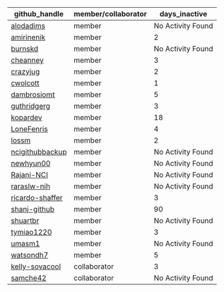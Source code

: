 
| github_handle   | member/collaborator | days_inactive |
|-----------------|----------------------|---------------|
| [alodadims](https://github.com/alodadims) | member               | No Activity Found |
| [amirinenik](https://github.com/amirinenik) | member               | 2             |
| [burnskd](https://github.com/burnskd) | member               | No Activity Found |
| [cheanney](https://github.com/cheanney) | member               | 3             |
| [crazyjug](https://github.com/crazyjug) | member               | 2             |
| [cwolcott](https://github.com/cwolcott) | member               | 1             |
| [dambrosiomt](https://github.com/dambrosiomt) | member               | 5             |
| [guthridgerg](https://github.com/guthridgerg) | member               | 3             |
| [kopardev](https://github.com/kopardev) | member               | 18            |
| [LoneFenris](https://github.com/LoneFenris) | member               | 4             |
| [lossm](https://github.com/lossm) | member               | 2             |
| [ncigithubbackup](https://github.com/ncigithubbackup) | member               | No Activity Found |
| [newhyun00](https://github.com/newhyun00) | member               | No Activity Found |
| [Rajani-NCI](https://github.com/Rajani-NCI) | member               | No Activity Found |
| [raraslw-nih](https://github.com/raraslw-nih) | member               | No Activity Found |
| [ricardo-shaffer](https://github.com/ricardo-shaffer) | member               | 3             |
| [shanj-github](https://github.com/shanj-github) | member               | 90            |
| [shuartbr](https://github.com/shuartbr) | member               | No Activity Found |
| [tymiao1220](https://github.com/tymiao1220) | member               | 3             |
| [umasm1](https://github.com/umasm1) | member               | No Activity Found |
| [watsondh7](https://github.com/watsondh7) | member               | 5             |
| [kelly-sovacool](https://github.com/kelly-sovacool) | collaborator         | 3             |
| [samche42](https://github.com/samche42) | collaborator         | No Activity Found |
